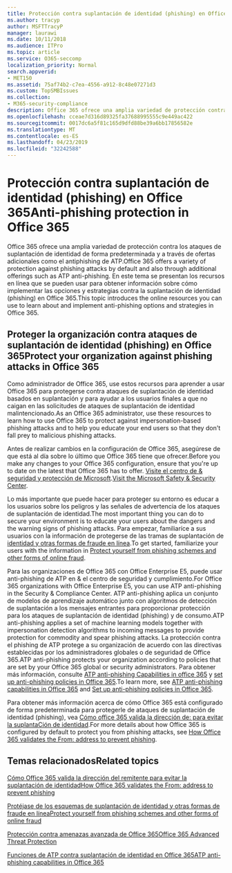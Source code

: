 ```yaml
---
title: Protección contra suplantación de identidad (phishing) en Office 365
ms.author: tracyp
author: MSFTTracyP
manager: laurawi
ms.date: 10/11/2018
ms.audience: ITPro
ms.topic: article
ms.service: O365-seccomp
localization_priority: Normal
search.appverid:
- MET150
ms.assetid: 75af74b2-c7ea-4556-a912-8c48e07271d3
ms.custom: TopSMBIssues
ms.collection:
- M365-security-compliance
description: Office 365 ofrece una amplia variedad de protección contra los ataques de suplantación de identidad de forma predeterminada y a través de ofertas adicionales como el antiphishing de ATP. En este tema se presentan los recursos en línea que se pueden usar para obtener información sobre cómo implementar las opciones y estrategias contra la suplantación de identidad (phishing) en Office 365.
ms.openlocfilehash: cceae7d316d89325fa37688995555c9e449ac422
ms.sourcegitcommit: 0017dc6a5f81c165d9dfd88be39a6bb17856582e
ms.translationtype: MT
ms.contentlocale: es-ES
ms.lasthandoff: 04/23/2019
ms.locfileid: "32242588"
---
```

# <a name="anti-phishing-protection-in-office-365"></a><span data-ttu-id="cf97c-104">Protección contra suplantación de identidad (phishing) en Office 365</span><span class="sxs-lookup"><span data-stu-id="cf97c-104">Anti-phishing protection in Office 365</span></span>

<span data-ttu-id="cf97c-105">Office 365 ofrece una amplia variedad de protección contra los ataques de suplantación de identidad de forma predeterminada y a través de ofertas adicionales como el antiphishing de ATP.</span><span class="sxs-lookup"><span data-stu-id="cf97c-105">Office 365 offers a variety of protection against phishing attacks by default and also through additional offerings such as ATP anti-phishing.</span></span> <span data-ttu-id="cf97c-106">En este tema se presentan los recursos en línea que se pueden usar para obtener información sobre cómo implementar las opciones y estrategias contra la suplantación de identidad (phishing) en Office 365.</span><span class="sxs-lookup"><span data-stu-id="cf97c-106">This topic introduces the online resources you can use to learn about and implement anti-phishing options and strategies in Office 365.</span></span>
  
## <a name="protect-your-organization-against-phishing-attacks-in-office-365"></a><span data-ttu-id="cf97c-107">Proteger la organización contra ataques de suplantación de identidad (phishing) en Office 365</span><span class="sxs-lookup"><span data-stu-id="cf97c-107">Protect your organization against phishing attacks in Office 365</span></span>

<span data-ttu-id="cf97c-108">Como administrador de Office 365, use estos recursos para aprender a usar Office 365 para protegerse contra ataques de suplantación de identidad basados en suplantación y para ayudar a los usuarios finales a que no caigan en las solicitudes de ataques de suplantación de identidad malintencionado.</span><span class="sxs-lookup"><span data-stu-id="cf97c-108">As an Office 365 administrator, use these resources to learn how to use Office 365 to protect against impersonation-based phishing attacks and to help you educate your end users so that they don't fall prey to malicious phishing attacks.</span></span>
  
<span data-ttu-id="cf97c-109">Antes de realizar cambios en la configuración de Office 365, asegúrese de que está al día sobre lo último que Office 365 tiene que ofrecer.</span><span class="sxs-lookup"><span data-stu-id="cf97c-109">Before you make any changes to your Office 365 configuration, ensure that you're up to date on the latest that Office 365 has to offer.</span></span> <span data-ttu-id="cf97c-110">[Visite el centro de &amp; seguridad y protección de Microsoft](https://www.microsoft.com/security/default.aspx).</span><span class="sxs-lookup"><span data-stu-id="cf97c-110">[Visit the Microsoft Safety &amp; Security Center](https://www.microsoft.com/security/default.aspx).</span></span>
  
<span data-ttu-id="cf97c-111">Lo más importante que puede hacer para proteger su entorno es educar a los usuarios sobre los peligros y las señales de advertencia de los ataques de suplantación de identidad.</span><span class="sxs-lookup"><span data-stu-id="cf97c-111">The most important thing you can do to secure your environment is to educate your users about the dangers and the warning signs of phishing attacks.</span></span> <span data-ttu-id="cf97c-112">Para empezar, familiaríce a sus usuarios con la información de protegerse de las tramas de suplantación de [identidad y otras formas de fraude en línea](https://support.office.com/article/f84750b4-2f2c-46c3-89f6-e65f7f8c3546).</span><span class="sxs-lookup"><span data-stu-id="cf97c-112">To get started, familiarize your users with the information in [Protect yourself from phishing schemes and other forms of online fraud](https://support.office.com/article/f84750b4-2f2c-46c3-89f6-e65f7f8c3546).</span></span>
  
<span data-ttu-id="cf97c-113">Para las organizaciones de Office 365 con Office Enterprise E5, puede usar anti-phishing de ATP en &amp; el centro de seguridad y cumplimiento.</span><span class="sxs-lookup"><span data-stu-id="cf97c-113">For Office 365 organizations with Office Enterprise E5, you can use ATP anti-phishing in the Security &amp; Compliance Center.</span></span> <span data-ttu-id="cf97c-114">ATP anti-phishing aplica un conjunto de modelos de aprendizaje automático junto con algoritmos de detección de suplantación a los mensajes entrantes para proporcionar protección para los ataques de suplantación de identidad (phishing) y de consumo.</span><span class="sxs-lookup"><span data-stu-id="cf97c-114">ATP anti-phishing applies a set of machine learning models together with impersonation detection algorithms to incoming messages to provide protection for commodity and spear phishing attacks.</span></span> <span data-ttu-id="cf97c-115">La protección contra el phishing de ATP protege a su organización de acuerdo con las directivas establecidas por los administradores globales o de seguridad de Office 365.</span><span class="sxs-lookup"><span data-stu-id="cf97c-115">ATP anti-phishing protects your organization according to policies that are set by your Office 365 global or security administrators.</span></span> <span data-ttu-id="cf97c-116">Para obtener más información, consulte [ATP anti-phishing Capabilities in office 365](atp-anti-phishing.md) y [set up anti-phishing policies in Office 365](set-up-anti-phishing-policies.md).</span><span class="sxs-lookup"><span data-stu-id="cf97c-116">To learn more, see [ATP anti-phishing capabilities in Office 365](atp-anti-phishing.md) and [Set up anti-phishing policies in Office 365](set-up-anti-phishing-policies.md).</span></span>
  
<span data-ttu-id="cf97c-117">Para obtener más información acerca de cómo Office 365 está configurado de forma predeterminada para protegerle de ataques de suplantación de identidad (phishing), vea [Cómo office 365 valida la dirección de: para evitar la suplantaCión de identidad](how-office-365-validates-the-from-address.md).</span><span class="sxs-lookup"><span data-stu-id="cf97c-117">For more details about how Office 365 is configured by default to protect you from phishing attacks, see [How Office 365 validates the From: address to prevent phishing](how-office-365-validates-the-from-address.md).</span></span>
  
## <a name="related-topics"></a><span data-ttu-id="cf97c-118">Temas relacionados</span><span class="sxs-lookup"><span data-stu-id="cf97c-118">Related topics</span></span>

[<span data-ttu-id="cf97c-119">Cómo Office 365 valida la dirección del remitente para evitar la suplantación de identidad</span><span class="sxs-lookup"><span data-stu-id="cf97c-119">How Office 365 validates the From: address to prevent phishing</span></span>](how-office-365-validates-the-from-address.md)
  
[<span data-ttu-id="cf97c-120">Protéjase de los esquemas de suplantación de identidad y otras formas de fraude en línea</span><span class="sxs-lookup"><span data-stu-id="cf97c-120">Protect yourself from phishing schemes and other forms of online fraud</span></span>](https://support.office.com/article/f84750b4-2f2c-46c3-89f6-e65f7f8c3546)
  
[<span data-ttu-id="cf97c-121">Protección contra amenazas avanzada de Office 365</span><span class="sxs-lookup"><span data-stu-id="cf97c-121">Office 365 Advanced Threat Protection</span></span>](office-365-atp.md)
  
[<span data-ttu-id="cf97c-122">Funciones de ATP contra suplantación de identidad en Office 365</span><span class="sxs-lookup"><span data-stu-id="cf97c-122">ATP anti-phishing capabilities in Office 365</span></span>](atp-anti-phishing.md)
  


